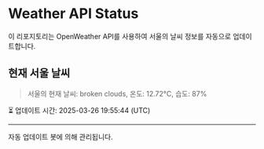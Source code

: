 
# Weather API Status

이 리포지토리는 OpenWeather API를 사용하여 서울의 날씨 정보를 자동으로 업데이트합니다.

## 현재 서울 날씨
> 서울의 현재 날씨: broken clouds, 온도: 12.72°C, 습도: 87%

⏳ 업데이트 시간: 2025-03-26 19:55:44 (UTC)

---
자동 업데이트 봇에 의해 관리됩니다.
